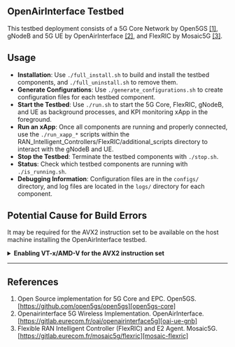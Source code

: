 ## OpenAirInterface Testbed

This testbed deployment consists of a 5G Core Network by Open5GS [[1]][open5gs-core], gNodeB and 5G UE by OpenAirInterface [[2]][oai-ue-gnb], and FlexRIC by Mosaic5G [[3]][mosaic-flexric].

## Usage

- **Installation**: Use `./full_install.sh` to build and install the testbed components, and `./full_uninstall.sh` to remove them.
- **Generate Configurations**: Use `./generate_configurations.sh` to create configuration files for each testbed component.
- **Start the Testbed**: Use `./run.sh` to start the 5G Core, FlexRIC, gNodeB, and UE as background processes, and KPI monitoring xApp in the foreground.
- **Run an xApp**: Once all components are running and properly connected, use the `./run_xapp_*` scripts within the RAN_Intelligent_Controllers/FlexRIC/additional_scripts directory to interact with the gNodeB and UE.
- **Stop the Testbed**: Terminate the testbed components with `./stop.sh`.
- **Status**: Check which testbed components are running with `./is_running.sh`.
- **Debugging Information**: Configuration files are in the `configs/` directory, and log files are located in the `logs/` directory for each component.

## Potential Cause for Build Errors
It may be required for the AVX2 instruction set to be available on the host machine installing the OpenAirInterface testbed. 

<details>
  <summary><b>Enabling VT-x/AMD-V for the AVX2 instruction set</b></summary>
  <hr>
  When running a VM to build OpenAirInterface5G, compilation errors may occur if not using VT-x/AMD-V due to an unsupported AVX2 instruction set. In VirtualBox, the lower right corner will show a "V" icon if using VT-x/AMD-V, otherwise, it will show a turtle icon. Additionally, AVX2 support can be verified by checking that `cat /proc/cpuinfo | grep avx2` is not empty. The following steps can be taken to ensure that VT-x/AMD-V is enabled in a VirtualBox VM.
  
  - **CPU Virtualization Support**: Look up if the CPU model supports virtualization and ensure that it is enabled in the BIOS.
  - **Disable Hyper-V**: Hyper-V may prevent VT-x/AMD-V from being enabled. If using Windows, the following options should be unchecked in the "Turn Windows features on or off" settings: "Hyper-V", "Windows Hypervisor Platform", and "Virtual Machine Platform". If a change is made, a reboot is required.
  - **VirtualBox**: From the VirtualBox Manager, select the VM and click the "Information" tab. Look for "Acceleration: VT-x/AMD-V".
    - If the VM shows this but the AVX2 instruction set is still disabled, then disabling core isolation is a potential reason. Please exercise extreme caution as it is not advised to disable core isolation. However, it can be disabled in the "Windows Security" settings by unchecking "Memory Integrity" and rebooting.
  - If `cat /proc/cpuinfo | grep avx2` is not empty, then OpenAirInterface should be able to build without issues.
</details>

---

## References

1. Open Source implementation for 5G Core and EPC. Open5GS. [https://github.com/open5gs/open5gs][open5gs-core]
2. Openairinterface 5G Wireless Implementation. OpenAirInterface. [https://gitlab.eurecom.fr/oai/openairinterface5g][oai-ue-gnb]
3. Flexible RAN Intelligent Controller (FlexRIC) and E2 Agent. Mosaic5G. [https://gitlab.eurecom.fr/mosaic5g/flexric][mosaic-flexric]

<!-- References -->

[open5gs-core]: https://github.com/open5gs/open5gs
[oai-ue-gnb]: https://gitlab.eurecom.fr/oai/openairinterface5g
[mosaic-flexric]: https://gitlab.eurecom.fr/mosaic5g/flexric
[ts3191-3gpp]: https://portal.3gpp.org/desktopmodules/Specifications/SpecificationDetails.aspx?specificationId=3191
[ts3219-3gpp]: https://portal.3gpp.org/desktopmodules/Specifications/SpecificationDetails.aspx?specificationId=3219
[ts3223-3gpp]: https://portal.3gpp.org/desktopmodules/Specifications/SpecificationDetails.aspx?specificationId=3223
